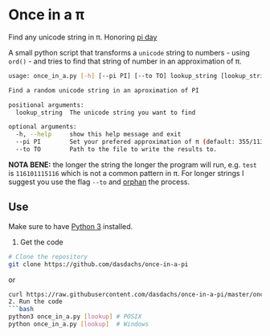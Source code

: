 # Once in a π

Find any unicode string in π. Honoring [pi day](https://en.wikipedia.org/wiki/Pi_Day)

A small python script that transforms a `unicode` string to numbers - using `ord()` - and tries to find that string of
number in an approximation of π.


```bash
usage: once_in_a.py [-h] [--pi PI] [--to TO] lookup_string [lookup_string ...]

Find a random unicode string in an aproximation of PI

positional arguments:
  lookup_string  The unicode string you want to find

optional arguments:
  -h, --help     show this help message and exit
  --pi PI        Set your prefered approximation of π (default: 355/113)
  --to TO        Path to the file to write the results to.
 ```

**NOTA BENE:** the longer the string the longer the program will run, e.g. `test` is `116101115116` which is not a common pattern in π. For longer strings I suggest you use the flag `--to` and [orphan](https://en.wikipedia.org/wiki/Orphan_process) the process.

## Use

Make sure to have [Python 3](https://www.python.org/downloads/) installed.

1. Get the code
  ```bash
  # Clone the repository
  git clone https://github.com/dasdachs/once-in-a-pi
  ```
  or 
  ```bash
  curl https://raw.githubusercontent.com/dasdachs/once-in-a-pi/master/once_in_a.py > once_in_a.py
2. Run the code
  ```bash
  python3 once_in_a.py [lookup] # POSIX
  python once_in_a.py [lookup]  # Windows
  ```
